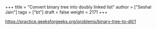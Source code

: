 +++
title = "Convert binary tree into doubly linked list"
author = ["Seshal Jain"]
tags = ["bt"]
draft = false
weight = 2171
+++

<https://practice.geeksforgeeks.org/problems/binary-tree-to-dll/1>
